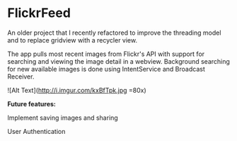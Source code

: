 # FlickrFeed

An older project that I recently refactored to improve the threading model and to replace gridview with a recycler view.

The app pulls most recent images from Flickr's API with support for searching and viewing the image detail in a webview. Background searching for new available images is done using IntentService and Broadcast Receiver.


 ![Alt Text](http://i.imgur.com/kxBfTpk.jpg =80x)


**Future features:**

Implement saving images and sharing

User Authentication



